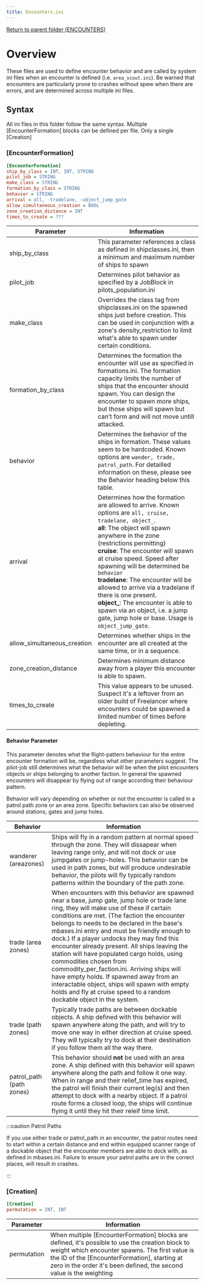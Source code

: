 ```yaml
---
title: Encounters.ini
---
```


[Return to parent folder (ENCOUNTERS)](../Encounters/index.md)

# Overview
These files are used to define encounter behavior and are called by system ini files when an encounter is defined (i.e. `area_scout.ini`). Be warned that encounters are particularly prone to crashes without spew when there are errors, and are determined across multiple ini files.

## Syntax
All ini files in this folder follow the same syntax. Multiple [EncounterFormation] blocks can be defined per file. Only a single [Creation] 

### [EncounterFormation]

```ini
[EncounterFormation]
ship_by_class = INT, INT, STRING
pilot_job = STRING
make_class = STRING
formation_by_class = STRING
behavior = STRING
arrival = all, -tradelane, -object_jump_gate
allow_simultaneous_creation = BOOL
zone_creation_distance = INT
times_to_create = ???
```

| Parameter                   | Information                                                                                                                                                                                                                                                                                                                                                                                                                                                                                                                                 |
| --------------------------- | ------------------------------------------------------------------------------------------------------------------------------------------------------------------------------------------------------------------------------------------------------------------------------------------------------------------------------------------------------------------------------------------------------------------------------------------------------------------------------------------------------------------------------------------- |
| ship_by_class               | This parameter references a class as defined in shipclasses.ini, then a minimum and maximum number of ships to spawn                                                                                                                                                                                                                                                                                                                                                                                                                        |
| pilot_job                   | Determines pilot behavior as specified by a JobBlock in pilots_population.ini                                                                                                                                                                                                                                                                                                                                                                                                                                                               |
| make_class                  | Overrides the class tag from shipclasses.ini on the spawned ships just before creation. This can be used in conjunction with a zone's density_restriction to limit what's able to spawn under certain conditions.                                                                                                                                                                                                                                                                                       |
| formation_by_class          | Determines the formation the encounter will use as specified in formations.ini. The formation capacity limits the number of ships that the encounter should spawn. You can design the encounter to spawn more ships, but those ships will spawn but can’t form and will not move untill attacked.                                                                                                                                                                                                                                           |
| behavior                    | Determines the behavior of the ships in formation. These values seem to be hardcoded. Known options are `wander, trade, patrol_path`. For detailled information on these, please see the Behavior heading below this table.                                                                                                                                                                                                                                                                                                                 |
| arrival                     | Determines how the formation are allowed to arrive. Known options are `all, cruise, tradelane, object_`.<br />**all**: The object will spawn anywhere in the zone (restrictions permitting)<br />**cruise**: The encounter will spawn at cruise speed. Speed after spawning will be determined be `behavior`<br />**tradelane**: The encounter will be allowed to arrive via a tradelane if there is one present.<br />**object_**: The encounter is able to spawn via an object, i.e. a jump gate, jump hole or base. Usage is `object_jump_gate`. |
| allow_simultaneous_creation | Determines whether ships in the encounter are all created at the same time, or in a sequence.                                                                                                                                                                                                                                                                                                                                                                                                                                               |
| zone_creation_distance      | Determines minimum distance away from a player this encounter is able to spawn.                                                                                                                                                                                                                                                                                                                                                                                                                                                             |
| times_to_create             | This value appears to be unused. Suspect it's a leftover from an older build of Freelancer where encounters could be spawned a limited number of times before depleting.                                                                                                                                                                                                                                                                                                                                                                    |

#### Behavior Parameter
This parameter denotes what the flight-pattern behaviour for the entire encounter formation will be, regardless what other parameters suggest. The pilot-job still determines what the behavior will be when the pilot encounters objects or ships belonging to another faction. In general the spawned encounters will disappear by flying out of range according their behaviour pattern.

Behavior will vary depending on whether or not the encounter is called in a patrol path zone or an area zone. Specific behaviors can also be observed around stations, gates and jump holes.

| Behavior                 | Information                                                                                                                                                                                                                                                                                                                                                                                                                                                                                                                                                                                                                                   |
| ------------------------ | --------------------------------------------------------------------------------------------------------------------------------------------------------------------------------------------------------------------------------------------------------------------------------------------------------------------------------------------------------------------------------------------------------------------------------------------------------------------------------------------------------------------------------------------------------------------------------------------------------------------------------------------- |
| wanderer (areazones)     | Ships will fly in a random pattern at normal speed through the zone. They will dissapear when leaving range only, and will not dock or use jumpgates or jump-holes. This behavior can be used in path zones, but will produce undesirable behavior, the pilots will fly typically random patterns within the boundary of the path zone.                                                                                                                                                                                                                                                                                                       |
| trade (area zones)       | When encounters with this behavior are spawned near a base, jump gate, jump hole or trade lane ring, they will make use of these if certain conditions are met. (The faction the encounter belongs to needs to be declared in the base's mbases.ini entry and must be friendly enough to dock.) If a player undocks they may find this encounter already present. All ships leaving the station will have populated cargo holds, using commodities chosen from commodity_per_faction.ini. Arriving ships will have empty holds. If spawned away from an interactable object, ships will spawn with empty holds and fly at cruise speed to a random dockable object in the system. |
| trade (path zones)       | Typically trade paths are between dockable objects. A ship defined with this behavior will spawn anywhere along the path, and will try to move one way in either direction at cruise speed. They will typically try to dock at their destination if you follow them all the way there.                                                                                                                                                                                                                                                                                                                                                        |
| patrol_path (path zones) | This behavior should **not** be used with an area zone. A ship defined with this behavior will spawn anywhere along the path and follow it one way. When in range and their relief_time has expired, the patrol will finish their current leg(s) and then attempt to dock with a nearby object. If a patrol route forms a closed loop, the ships will continue flying it until they hit their releif time limit.                                                                                                                                                                                                                               |

:::caution Patrol Paths

If you use either trade or patrol_path in an encounter, the patrol routes need to start within a certain distance and end within equipped scanner range of a dockable object that the encounter members are able to dock with, as defined in mbases.ini. Failure to ensure your patrol paths are in the correct places, will result in crashes.

:::

### [Creation]

```ini
[Creation]
permutation = INT, INT
```

| Parameter   | Information                                                                                                                                                                                                                                                                |
| ----------- | -------------------------------------------------------------------------------------------------------------------------------------------------------------------------------------------------------------------------------------------------------------------------- |
| permutation | When multiple [EncounterFormation] blocks are defined, it's possible to use the creation block to weight which encounter spawns. The first value is the ID of the [EncounterFormation], starting at zero in the order it's been defined, the second value is the weighting |
